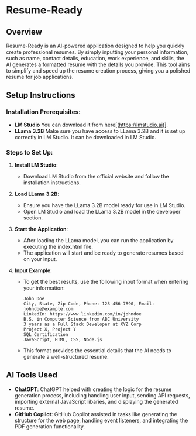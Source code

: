 # Resume-Ready

## Overview
Resume-Ready is an AI-powered application designed to help you quickly create professional resumes. By simply inputting your personal information, such as name, contact details, education, work experience, and skills, the AI generates a formatted resume with the details you provide. This tool aims to simplify and speed up the resume creation process, giving you a polished resume for job applications.

## Setup Instructions

### Installation Prerequisites:
- **LM Studio** You can download it from here[(https://lmstudio.ai)].
- **LLama 3.2B** Make sure you have access to LLama 3.2B and it is set up correctly in LM Studio. It can be downloaded in LM Studio. 

### Steps to Set Up:
1. **Install LM Studio**:
   - Download LM Studio from the official website and follow the installation instructions.
   
2. **Load LLama 3.2B**:
   - Ensure you have the LLama 3.2B model ready for use in LM Studio.
   - Open LM Studio and load the LLama 3.2B model in the developer section.

3. **Start the Application**:
   - After loading the LLama model, you can run the application by executing the index.html file.
   - The application will start and be ready to generate resumes based on your input.

4. **Input Example**:
   - To get the best results, use the following input format when entering your information:

     ```
     John Doe
     City, State, Zip Code, Phone: 123-456-7890, Email: johndoe@example.com
     LinkedIn: https://www.linkedin.com/in/johndoe
     B.S. in Computer Science from ABC University
     3 years as a Full Stack Developer at XYZ Corp
     Project X, Project Y
     SQL Certification
     JavaScript, HTML, CSS, Node.js
     ```

   - This format provides the essential details that the AI needs to generate a well-structured resume.

## AI Tools Used
- **ChatGPT**: ChatGPT helped with creating the logic for the resume generation process, including handling user input, sending API requests, importing external JavaScript libaries, and displaying the generated resume. 
- **GitHub Copilot**: GitHub Copilot assisted in tasks like generating the structure for the web page, handling event listeners, and integrating the PDF generation functionality.







>
